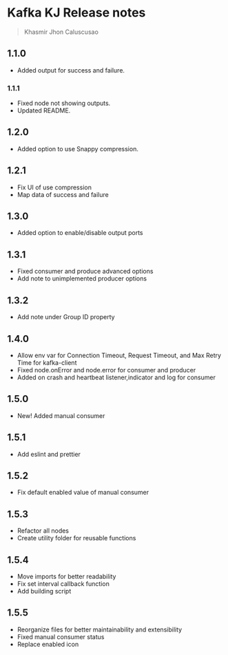 # Kafka KJ Release notes

> Khasmir Jhon Caluscusao

## 1.1.0

- Added output for success and failure.

### 1.1.1

- Fixed node not showing outputs.
- Updated README.

## 1.2.0

- Added option to use Snappy compression.

## 1.2.1

- Fix UI of use compression
- Map data of success and failure

## 1.3.0

- Added option to enable/disable output ports

## 1.3.1

- Fixed consumer and produce advanced options
- Add note to unimplemented producer options

## 1.3.2

- Add note under Group ID property

## 1.4.0

- Allow env var for Connection Timeout, Request Timeout, and Max Retry Time for kafka-client
- Fixed node.onError and node.error for consumer and producer
- Added on crash and heartbeat listener,indicator and log for consumer

## 1.5.0

- New! Added manual consumer

## 1.5.1

- Add eslint and prettier

## 1.5.2

- Fix default enabled value of manual consumer

## 1.5.3

- Refactor all nodes
- Create utility folder for reusable functions

## 1.5.4

- Move imports for better readability
- Fix set interval callback function
- Add building script

## 1.5.5

- Reorganize files for better maintainability and extensibility
- Fixed manual consumer status
- Replace enabled icon
